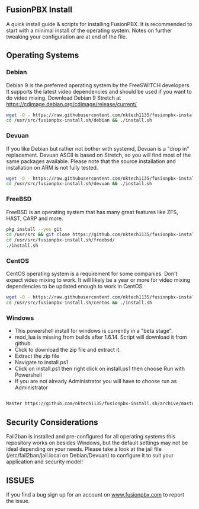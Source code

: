 
FusionPBX Install
--------------------------------------
A quick install guide & scripts for installing FusionPBX. It is recommended to start with a minimal install of the operating system. Notes on further tweaking your configuration are at end of the file.

## Operating Systems
### Debian
Debian 9 is the preferred operating system by the FreeSWITCH developers. It supports the latest video dependencies and should be used if you want to do video mixing. Download Debian 9 Stretch at https://cdimage.debian.org/cdimage/release/current/

```sh
wget -O - https://raw.githubusercontent.com/nktech1135/fusionpbx-install.sh/master/debian/pre-install.sh | sh;
cd /usr/src/fusionpbx-install.sh/debian && ./install.sh
```
### Devuan
If you like Debian but rather not bother with systemd, Devuan is a "drop in" replacement.
Devuan ASCII is based on Stretch, so you will find most of the same packages available.
Please note that the source installation and installation on ARM is not fully tested.

```sh
wget -O - https://raw.githubusercontent.com/nktech1135/fusionpbx-install.sh/master/devuan/pre-install.sh | sh;
cd /usr/src/fusionpbx-install.sh/devuan && ./install.sh
```

### FreeBSD
FreeBSD is an operating system that has many great features like ZFS, HAST, CARP and more.

```sh
pkg install --yes git
cd /usr/src && git clone https://github.com/nktech1135/fusionpbx-install.sh.git
cd /usr/src/fusionpbx-install.sh/freebsd/
./install.sh
```

### CentOS
CentOS operating system is a requirement for some companies. Don't expect video mixing to work. It will likely be a year or more for video mixing dependencies to be updated enough to work in CentOS.

```sh
wget -O - https://raw.githubusercontent.com/nktech1135/fusionpbx-install.sh/master/centos/pre-install.sh | sh
cd /usr/src/fusionpbx-install.sh/centos && ./install.sh
```

### Windows
*  This powershell install for windows is currently in a "beta stage".
*  mod_lua is missing from builds after 1.6.14. Script will download it from github.
*  Click to download the zip file and extract it.
*  Extract the zip file
*  Navigate to install.ps1
*  Click on install.ps1 then right click on install.ps1 then choose Run with Powershell
*  If you are not already Administrator you will have to choose run as Administrator

```sh

Master https://github.com/nktech1135/fusionpbx-install.sh/archive/master.zip
```

## Security Considerations
Fail2ban is installed and pre-configured for all operating systems this repository works on besides Windows, but the default settings may not be ideal depending on your needs. Please take a look at the jail file (/etc/fail2ban/jail.local on Debian/Devuan) to configure it to suit your application and security model!

## ISSUES
If you find a bug sign up for an account on www.fusionpbx.com to report the issue.
